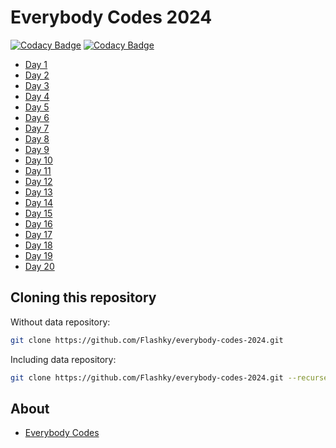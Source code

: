 # Everybody Codes 2024

[![Codacy Badge](https://app.codacy.com/project/badge/Grade/1f7c4838f6df4f7d9b2cb7056d6993bb)](https://app.codacy.com/gh/Flashky/everybody-codes-2024/dashboard?utm_source=gh&utm_medium=referral&utm_content=&utm_campaign=Badge_grade)
[![Codacy Badge](https://app.codacy.com/project/badge/Coverage/1f7c4838f6df4f7d9b2cb7056d6993bb)](https://app.codacy.com/gh/Flashky/everybody-codes-2024/dashboard?utm_source=gh&utm_medium=referral&utm_content=&utm_campaign=Badge_coverage)

- [Day 1](https://github.com/Flashky/everybody-codes-2024/tree/master/src/main/java/com/everybodycodes/flashk/day01)
- [Day 2](https://github.com/Flashky/everybody-codes-2024/tree/master/src/main/java/com/everybodycodes/flashk/day02)
- [Day 3](https://github.com/Flashky/everybody-codes-2024/tree/master/src/main/java/com/everybodycodes/flashk/day03)
- [Day 4](https://github.com/Flashky/everybody-codes-2024/tree/master/src/main/java/com/everybodycodes/flashk/day04)
- [Day 5](https://github.com/Flashky/everybody-codes-2024/tree/master/src/main/java/com/everybodycodes/flashk/day05)
- [Day 6](https://github.com/Flashky/everybody-codes-2024/tree/master/src/main/java/com/everybodycodes/flashk/day06)
- [Day 7](https://github.com/Flashky/everybody-codes-2024/tree/master/src/main/java/com/everybodycodes/flashk/day07)
- [Day 8](https://github.com/Flashky/everybody-codes-2024/tree/master/src/main/java/com/everybodycodes/flashk/day08)
- [Day 9](https://github.com/Flashky/everybody-codes-2024/tree/master/src/main/java/com/everybodycodes/flashk/day09)
- [Day 10](https://github.com/Flashky/everybody-codes-2024/tree/master/src/main/java/com/everybodycodes/flashk/day10)
- [Day 11](https://github.com/Flashky/everybody-codes-2024/tree/master/src/main/java/com/everybodycodes/flashk/day11)
- [Day 12](https://github.com/Flashky/everybody-codes-2024/tree/master/src/main/java/com/everybodycodes/flashk/day12)
- [Day 13](https://github.com/Flashky/everybody-codes-2024/tree/master/src/main/java/com/everybodycodes/flashk/day13)
- [Day 14](https://github.com/Flashky/everybody-codes-2024/tree/master/src/main/java/com/everybodycodes/flashk/day14)
- [Day 15](https://github.com/Flashky/everybody-codes-2024/tree/master/src/main/java/com/everybodycodes/flashk/day15)
- [Day 16](https://github.com/Flashky/everybody-codes-2024/tree/master/src/main/java/com/everybodycodes/flashk/day16)
- [Day 17](https://github.com/Flashky/everybody-codes-2024/tree/master/src/main/java/com/everybodycodes/flashk/day17)
- [Day 18](https://github.com/Flashky/everybody-codes-2024/tree/master/src/main/java/com/everybodycodes/flashk/day18)
- [Day 19](https://github.com/Flashky/everybody-codes-2024/tree/master/src/main/java/com/everybodycodes/flashk/day19)
- [Day 20](https://github.com/Flashky/everybody-codes-2024/tree/master/src/main/java/com/everybodycodes/flashk/day20)

## Cloning this repository

Without data repository:

```bash
git clone https://github.com/Flashky/everybody-codes-2024.git
```

Including data repository:

```bash
git clone https://github.com/Flashky/everybody-codes-2024.git --recurse-submodules
```

## About

- [Everybody Codes](https://everybody.codes/home)
